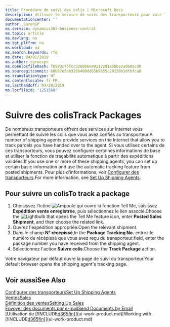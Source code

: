 ```yaml
---
title: Procédure de suivi des colis | Microsoft Docs
description: Utilisez le service de suivi des transporteurs pour voir la progression d'une livraison.
documentationcenter: ''
author: SorenGP
ms.service: dynamics365-business-central
ms.topic: article
ms.devlang: na
ms.tgt_pltfrm: na
ms.workload: na
ms.search.keywords: rfq
ms.date: 04/01/2019
ms.author: sgroespe
ms.openlocfilehash: f6583c75fcc3268b6e081122d1e5bbe2ad60acd8
ms.sourcegitcommit: 60b87e5eb32bb408dd65b9855c29159b1dfbfca8
ms.translationtype: HT
ms.contentlocale: fr-FR
ms.lasthandoff: 04/29/2019
ms.locfileid: "1251560"
---
```

# <a name="track-packages"></a><span data-ttu-id="9acce-103">Suivre des colis</span><span class="sxs-lookup"><span data-stu-id="9acce-103">Track Packages</span></span>
<span data-ttu-id="9acce-104">De nombreux transporteurs offrent des services sur Internet vous permettant de suivre les colis que vous avez confiés au transporteur.</span><span class="sxs-lookup"><span data-stu-id="9acce-104">A number of shipping agents provide services on the Internet that allow you to track parcels you have handed over to the agent.</span></span> <span data-ttu-id="9acce-105">Si vous utilisez certains de ces transporteurs, vous pouvez configurer certaines informations de base et utiliser la fonction de traçabilité automatique à partir des expéditions validées.</span><span class="sxs-lookup"><span data-stu-id="9acce-105">If you use one or more of these shipping agents, you can set up certain basic information and use the automatic tracking feature from posted shipments.</span></span> <span data-ttu-id="9acce-106">Pour plus d'informations, voir [Configurer des transporteurs](sales-how-to-set-up-shipping-agents.md).</span><span class="sxs-lookup"><span data-stu-id="9acce-106">For more information, see [Set Up Shipping Agents](sales-how-to-set-up-shipping-agents.md).</span></span>  

## <a name="to-track-a-package"></a><span data-ttu-id="9acce-107">Pour suivre un colis</span><span class="sxs-lookup"><span data-stu-id="9acce-107">To track a package</span></span>
1. <span data-ttu-id="9acce-108">Choisissez l'icône ![Ampoule qui ouvre la fonction Tell Me](media/ui-search/search_small.png "Dites-moi ce que vous voulez faire"), saisissez **Expédition vente enregistrée**, puis sélectionnez le lien associé.</span><span class="sxs-lookup"><span data-stu-id="9acce-108">Choose the ![Lightbulb that opens the Tell Me feature](media/ui-search/search_small.png "Tell me what you want to do") icon, enter **Posted Sales Shipment**, and then choose the related link.</span></span>
2. <span data-ttu-id="9acce-109">Ouvrez l'expédition appropriée.</span><span class="sxs-lookup"><span data-stu-id="9acce-109">Open the relevant shipment.</span></span>
3. <span data-ttu-id="9acce-110">Dans le champ **N° récépissé**,</span><span class="sxs-lookup"><span data-stu-id="9acce-110">In the **Package Tracking No.**</span></span> <span data-ttu-id="9acce-111">entrez le numéro de récépissé que vous avez reçu du transporteur.</span><span class="sxs-lookup"><span data-stu-id="9acce-111">field, enter the package number you have received from the shipping agent.</span></span>
4. <span data-ttu-id="9acce-112">Sélectionnez l'action **Suivre colis**.</span><span class="sxs-lookup"><span data-stu-id="9acce-112">Choose the **Track Package** action.</span></span>

<span data-ttu-id="9acce-113">Votre navigateur par défaut ouvre la page de suivi du transporteur.</span><span class="sxs-lookup"><span data-stu-id="9acce-113">Your default browser opens the shipping agent's tracking page.</span></span>

## <a name="see-also"></a><span data-ttu-id="9acce-114">Voir aussi</span><span class="sxs-lookup"><span data-stu-id="9acce-114">See Also</span></span>
[<span data-ttu-id="9acce-115">Configurer des transporteurs</span><span class="sxs-lookup"><span data-stu-id="9acce-115">Set Up Shipping Agents</span></span>](sales-how-to-set-up-shipping-agents.md)  
[<span data-ttu-id="9acce-116">Ventes</span><span class="sxs-lookup"><span data-stu-id="9acce-116">Sales</span></span>](sales-manage-sales.md)  
[<span data-ttu-id="9acce-117">Définition des ventes</span><span class="sxs-lookup"><span data-stu-id="9acce-117">Setting Up Sales</span></span>](sales-setup-sales.md)  
[<span data-ttu-id="9acce-118">Envoyer des documents par e-mail</span><span class="sxs-lookup"><span data-stu-id="9acce-118">Send Documents by Email</span></span>](ui-how-send-documents-email.md)  
<span data-ttu-id="9acce-119">[Utilisation de [!INCLUDE[d365fin](includes/d365fin_md.md)]](ui-work-product.md)</span><span class="sxs-lookup"><span data-stu-id="9acce-119">[Working with [!INCLUDE[d365fin](includes/d365fin_md.md)]](ui-work-product.md)</span></span>
